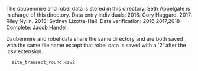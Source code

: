 The daubenmire and robel data is stored in this directory.
Seth Appelgate is in charge of this directory.
Data entry individuals: 2016: Cory Haggard. 2017: Riley Nylin. 2018: Sydney Lizotte-Hall.
Data verification: 2016,2017,2018 Complete: Jacob Handel.

Daubenmire and robel data share the same directory and are both saved with the same file name except that robel data is saved with a '2' after the .csv extension.

      site_transect_round.csv2
      

